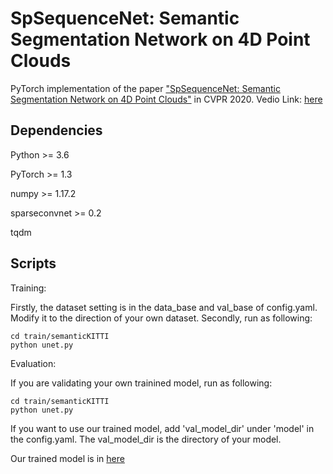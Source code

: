 # SpSequenceNet: Semantic Segmentation Network on 4D Point Clouds

PyTorch implementation of the paper ["SpSequenceNet: Semantic Segmentation Network on 4D Point Clouds"](https://openaccess.thecvf.com/content_CVPR_2020/html/Shi_SpSequenceNet_Semantic_Segmentation_Network_on_4D_Point_Clouds_CVPR_2020_paper.html) in CVPR 2020. Vedio Link: [here](https://drive.google.com/file/d/1HYnPqdDZn0cphLkptWlhhFe6PlWCPeNt/view?usp=sharing)


## Dependencies

Python >= 3.6

PyTorch >= 1.3

numpy >= 1.17.2

sparseconvnet >= 0.2

tqdm

## Scripts

Training:

Firstly, the dataset setting is in the data_base and val_base of config.yaml.
Modify it to the direction of your own dataset.
Secondly, run as following:

```
cd train/semanticKITTI
python unet.py
```

Evaluation:

If you are validating your own trainined model, run as following:

```
cd train/semanticKITTI
python unet.py
```

If you want to use our trained model, add 'val_model_dir' under 'model' in the config.yaml.
The val_model_dir is the directory of your model.

Our trained model is in [here](https://drive.google.com/file/d/1mgOg9bsozfiXxc5EhtpVAbIcg1BXAbDu/view?usp=sharing)



